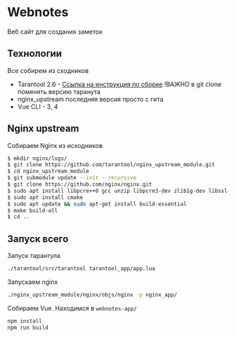 # Webnotes

Веб сайт для создания заметок

## Технологии
Все собирем из сходников

- Tarantool 2.6 - [Cсылка на инструкция по сборке](https://www.tarantool.io/ru/doc/latest/dev_guide/building_from_source/) !ВАЖНО в git clone поменять версию таранута
- nginx_upstream последняя версия просто с гита
- Vue CLI - 3, 4

## Nginx upstream

Собираем Nginx из исходников 
```bash
$ mkdir nginx/logs/
$ git clone https://github.com/tarantool/nginx_upstream_module.git
$ cd nginx_upstream_module
$ git submodule update --init --recursive
$ git clone https://github.com/nginx/nginx.git
$ sudo apt install libpcre++0 gcc unzip libpcre3-dev zlib1g-dev libssl-dev libxslt-dev
$ sudo apt install cmake
$ sudo apt update && sudo apt-get install build-essential
$ make build-all
$ cd ..
```

## Запуск всего

Запуск тарантула
```bash
./tarantool/src/tarantool tarantool_app/app.lua
```

Запускаем nginx
```bash
./nginx_upstream_module/nginx/objs/nginx -p nginx_app/
```

Собираем Vue. Находимся в `webnotes-app/`
```bash
npm install
npm run build
```
